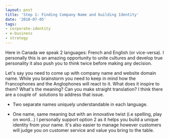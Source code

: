 ```yaml
---
layout: post
title: 'Step 1: Finding Company Name and building Identity'
date: '2010-07-05'
tags:
- corporate-identity
- e-business
- strategy
---
```


Here in Canada we speak 2 languages: French and English (or vice-versa). I personally this is an amazing opportunity to unite cultures and develop true personality it also push you to think twice before making any decision.

Let's say you need to come up with company name and website domain name. While you brainstorm you need to keep in mind how the Francophones and the Anglophones will react to it. What does it inspire to them? What's the meaning? Can you make straight translation? I think there are a couple of  solutions to address that issue.

* Two separate names uniquely understandable in each language.

* One name, same meaning but with an innovative twist (i.e spelling, play on word...)
I personally support option 2 as it helps you build a unique identity from your name. It's also easier to manage however customers will judge you on customer service and value you bring to the table.
